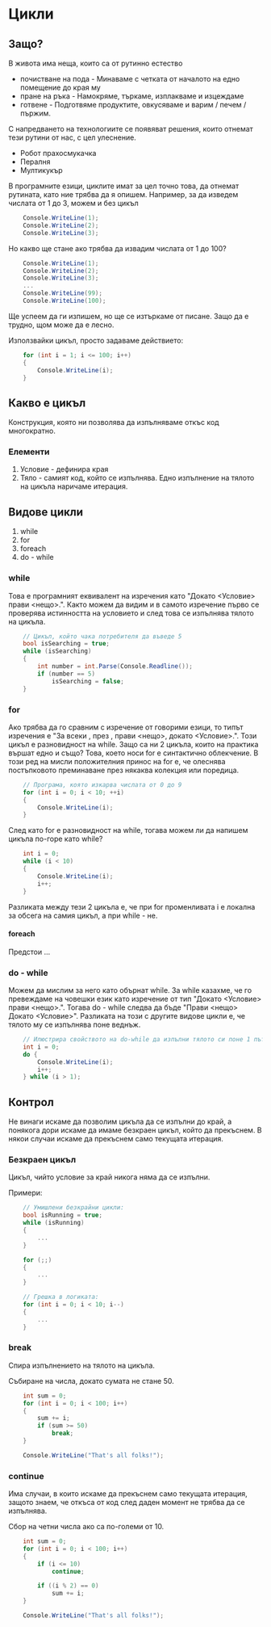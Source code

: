 # Цикли

## Защо?
В живота има неща, които са от рутинно естество

 - почистване на пода - Минаваме с четката от началото на едно помещение до края му
 - пране на ръка - Намокряме, търкаме, изплакваме и изцеждаме
 - готвене - Подготвяме продуктите, овкусяваме и варим / печем / пържим.

С напредването на технологиите се появяват решения, които отнемат тези рутини от нас, с цел улеснение.
 - Робот прахосмукачка
 - Пералня
 - Мултикукър

В програмните езици, циклите имат за цел точно това, да отнемат рутината, като ние трябва да я опишем.
Например, за да изведем числата от 1 до 3, можем и без цикъл

``` c#
    Console.WriteLine(1);
    Console.WriteLine(2);
    Console.WriteLine(3);
```

Но какво ще стане ако трябва да извадим числата от 1 до 100?

``` c#
    Console.WriteLine(1);
    Console.WriteLine(2);
    Console.WriteLine(3);
    ...
    Console.WriteLine(99);
    Console.WriteLine(100);
```

Ще успеем да ги изпишем, но ще се изтъркаме от писане.
Защо да е трудно, щом може да е лесно.

Използвайки цикъл, просто задаваме действието:

``` c#
    for (int i = 1; i <= 100; i++)
    {
        Console.WriteLine(i);
    }
```

## Какво е цикъл
Конструкция, която ни позволява да изпълняваме откъс код многократно.

### Елементи
1. Условие - дефинира края
2. Тяло - самият код, който се изпълнява. Едно изпълнение на тялото на цикъла наричаме итерация.

## Видове цикли

1. while
2. for
  1. foreach
3. do - while

### while
Това е програмният еквивалент на изречения като "Докато <Условие> прави <нещо>.".
Както можем да видим и в самото изречение първо се проверява истинността на условието и след това се изпълнява тялото на цикъла.

``` c#
    // Цикъл, който чака потребителя да въведе 5
    bool isSearching = true;
    while (isSearching)
    {
        int number = int.Parse(Console.Readline());
        if (number == 5)
            isSearching = false;
    }
```

### for
Ако трябва да го сравним с изречение от говорими езици, то типът изречения е "За всеки <X>, през <Y>, прави <нещо>, докато <Условие>.".
Този цикъл е разновидност на while. Защо са ни 2 цикъла, които на практика вършат едно и също? Това, което носи for е синтактично облекчение.
В този ред на мисли положителния принос на for е, че олеснява постъпковото преминаване през някаква колекция или поредица.

``` c#
    // Програма, която изкарва числата от 0 до 9
    for (int i = 0; i < 10; ++i)
    {
        Console.WriteLine(i);
    }
```

След като for е разновидност на while, тогава можем ли да напишем цикъла по-горе като while?

``` c#
    int i = 0;
    while (i < 10)
    {
        Console.WriteLine(i);
        i++;
    }
```

Разликата между тези 2 цикъла е, че при for променливата i е локална за обсега на самия цикъл, а при while - не.

#### foreach

Предстои ...

### do - while
Можем да мислим за него като обърнат while. За while казахме, че го превеждаме на човешки език като изречение от тип "Докато <Условие> прави <нещо>.". Тогава do - while следва да бъде "Прави <нещо> Докато <Условие>".
Разликата на този с другите видове цикли е, че тялото му се изпълнява поне веднъж.

``` c#
    // Илюстрира свойството на do-while да изпълни тялото си поне 1 път.
    int i = 0;
    do {
        Console.WriteLine(i);
        i++;
    } while (i > 1);
```

## Контрол
Не винаги искаме да позволим цикъла да се изпълни до край, а понякога дори искаме да имаме безкраен цикъл, който да прекъснем. В някои случаи искаме да прекъснем само текущата итерация.

### Безкраен цикъл
Цикъл, чийто условие за край никога няма да се изпълни.

Примери:

``` c#
    // Умишлени безкрайни цикли:
    bool isRunning = true;
    while (isRunning)
    {
        ...
    }

    for (;;)
    {
        ...
    }

    // Грешка в логиката:
    for (int i = 0; i < 10; i--)
    {
        ...
    }
```

### break

Спира изпълнението на тялото на цикъла.

Събиране на числа, докато сумата не стане 50.
``` c#
    int sum = 0;
    for (int i = 0; i < 100; i++)
    {
        sum += i;
        if (sum >= 50)
            break;
    }

    Console.WriteLine("That's all folks!");
```

### continue

Има случаи, в които искаме да прекъснем само текущата итерация, защото знаем, че откъса от код след даден момент не трябва да се изпълнява.

Сбор на четни числа ако са по-големи от 10.
``` c#
    int sum = 0;
    for (int i = 0; i < 100; i++)
    {
        if (i <= 10)
            continue;

        if ((i % 2) == 0)
            sum += i;
    }

    Console.WriteLine("That's all folks!");
```
